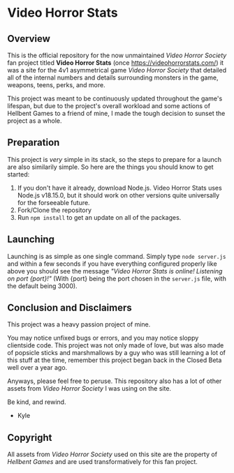 # Video Horror Stats

## Overview
This is the official repository for the now unmaintained *Video Horror Society* fan project titled **Video Horror Stats** (once https://videohorrorstats.com/) it was a site for the 4v1 asymmetrical game *Video Horror Society* that detailed all of the internal numbers and details surrounding monsters in the game, weapons, teens, perks, and more.

This project was meant to be continuously updated throughout the game's lifespan, but due to the project's overall workload and some actions of Hellbent Games to a friend of mine, I made the tough decision to sunset the project as a whole.

## Preparation

This project is *very* simple in its stack, so the steps to prepare for a launch are also similarily simple.  So here are the things you should know to get started:

1. If you don't have it already, download Node.js. Video Horror Stats uses Node.js v18.15.0, but it should work on other versions quite universally for the forseeable future.
2. Fork/Clone the repository
3. Run `npm install` to get an update on all of the packages.

## Launching

Launching is as simple as one single command. Simply type `node server.js` and within a few seconds if you have everything configured properly like above you should see the message *"Video Horror Stats is online! Listening on port {port}!"* (With {port} being the port chosen in the `server.js` file, with the default being 3000).

## Conclusion and Disclaimers

This project was a heavy passion project of mine.

You may notice unfixed bugs or errors, and you may notice sloppy clientside code. This project was not only made of love, but was also made of popsicle sticks and marshmallows by a guy who was still learning a lot of this stuff at the time, remember this project began back in the Closed Beta well over a year ago.

Anyways, please feel free to peruse. This repository also has a lot of other assets from *Video Horror Society* I was using on the site.

Be kind, and rewind.
 - Kyle

 ## Copyright
 
 All assets from *Video Horror Society* used on this site are the property of *Hellbent Games* and are used transformatively for this fan project.
